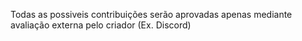Todas as possiveis contribuições serão aprovadas apenas mediante avaliação externa pelo criador (Ex. Discord)
